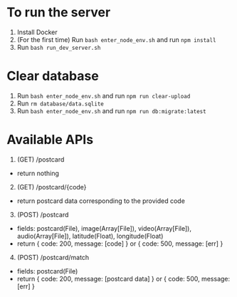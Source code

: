 # To run the server

1. Install Docker
2. (For the first time) Run `bash enter_node_env.sh` and run `npm install`
3. Run `bash run_dev_server.sh`

# Clear database

1. Run `bash enter_node_env.sh` and run `npm run clear-upload`
2. Run `rm database/data.sqlite`
3. Run `bash enter_node_env.sh` and run `npm run db:migrate:latest`

# Available APIs

1. (GET) /postcard
- return nothing

2. (GET) /postcard/{code}
- return postcard data corresponding to the provided code

3. (POST) /postcard
- fields: postcard(File), image(Array[File]), video(Array[File]), audio(Array[File]), latitude(Float), longitude(Float)
- return { code: 200, message: [code] } or { code: 500, message: [err] }

4. (POST) /postcard/match
- fields: postcard(File)
- return { code: 200, message: [postcard data] } or { code: 500, message: [err] }
